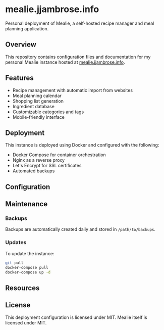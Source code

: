 # mealie.jjambrose.info

Personal deployment of Mealie, a self-hosted recipe manager and meal planning application.

## Overview

This repository contains configuration files and documentation for my personal Mealie instance hosted at [mealie.jjambrose.info](https://mealie.jjambrose.info).

## Features

- Recipe management with automatic import from websites
- Meal planning calendar
- Shopping list generation
- Ingredient database
- Customizable categories and tags
- Mobile-friendly interface

## Deployment

This instance is deployed using Docker and configured with the following:

- Docker Compose for container orchestration
- Nginx as a reverse proxy
- Let's Encrypt for SSL certificates
- Automated backups

## Configuration

<!-- Key configuration files:
- `docker-compose.yml` - Container setup
- `nginx/` - Web server configuration
- `.env` - Environment variables (not committed to git) -->

## Maintenance

### Backups

Backups are automatically created daily and stored in `/path/to/backups`.

### Updates

To update the instance:

```bash
git pull
docker-compose pull
docker-compose up -d
```

## Resources
<!-- 
- [Official Mealie Documentation](https://hay-kot.github.io/mealie/)
- [GitHub Repository](https://github.com/hay-kot/mealie) -->

## License

This deployment configuration is licensed under MIT. Mealie itself is licensed under MIT.